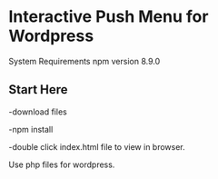 #  Interactive Push Menu for Wordpress

System Requirements npm version 8.9.0

##  Start Here

-download files

-npm install 

-double click index.html file to view in browser.  

Use php files for wordpress. 